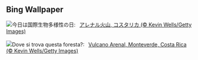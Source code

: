 ## Bing Wallpaper
![](https://www.bing.com/th?id=OHR.BiodiverseCostaRica_JA-JP1077467676_UHD.jpg&w=1000)今日は国際生物多様性の日:&nbsp;&ensp;[アレナル火山, コスタリカ (© Kevin Wells/Getty Images)](https://www.bing.com/th?id=OHR.BiodiverseCostaRica_JA-JP1077467676_UHD.jpg)
<br><br/>
![](https://www.bing.com/th?id=OHR.BiodiverseCostaRica_IT-IT0869035242_UHD.jpg&w=1000)Dove si trova questa foresta?:&nbsp;&ensp;[Vulcano Arenal, Monteverde, Costa Rica  (© Kevin Wells/Getty Images)](https://www.bing.com/th?id=OHR.BiodiverseCostaRica_IT-IT0869035242_UHD.jpg)
<br><br/>
